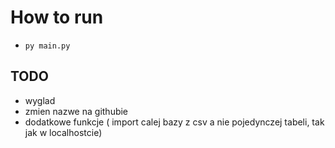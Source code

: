 # How to run
* ``` py main.py ```
## TODO
* wyglad
* zmien nazwe na githubie
* dodatkowe funkcje ( import calej bazy z csv a nie pojedynczej tabeli, tak jak w localhostcie)
  
